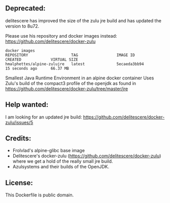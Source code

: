 Deprecated:
-----------
delitescere has improved the size of the zulu jre build and has updated the version to 8u72.

Please use his repository and docker images instead: https://github.com/delitescere/docker-zulu

```
docker images
REPOSITORY                   TAG                 IMAGE ID            CREATED             VIRTUAL SIZE
hmalphettes/alpine-zulujre   latest              5ecaeda3bb94        15 seconds ago      66.37 MB
```

Smallest Java Runtime Environment in an alpine docker container
Uses Zulu's build of the compact3 profile of the openjdk as found in https://github.com/delitescere/docker-zulu/tree/master/jre

Help wanted:
------------
I am looking for an updated jre build: https://github.com/delitescere/docker-zulu/issues/5

Credits:
--------
- Frolvlad's alpine-glibc base image
- Delitescere's docker-zulu (https://github.com/delitescere/docker-zulu) where we get a hold of the really small jre build.
- Azulsystems and their builds of the OpenJDK.

License:
--------
This Dockerfile is public domain.
